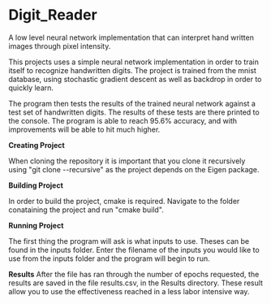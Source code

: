 # Digit_Reader
A low level neural network implementation that can interpret hand written images through pixel intensity.

This projects uses a simple neural network implementation in order to train itself to recognize handwritten digits. 
The project is trained from the mnist database, using stochastic gradient descent as well as backdrop in order to
quickly learn.

The program then tests the results of the trained neural network against a test set of handwritten digits. The results of these tests
are there printed to the console. The program is able to reach 95.6% accuracy, and with improvements will be able to hit much higher.

**Creating Project**

When cloning the repository it is important that you clone it recursively using "git clone --recursive" as the project depends on the Eigen package.

**Building Project**

In order to build the project, cmake is required. Navigate to the folder conataining the project and run "cmake build".

**Running Project**

The first thing the program will ask is what inputs to use. Theses can be found in the inputs folder. Enter the filename of the inputs you would like to use from the inputs folder and the program will begin to run.

**Results**
After the file has ran through the number of epochs requested, the results are saved in the file results.csv, in the Results directory. These result allow you to use the effectiveness reached in a less labor intensive way.
